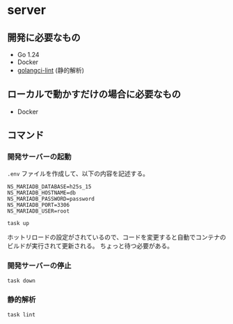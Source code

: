 # server

## 開発に必要なもの

- Go 1.24
- Docker
- [golangci-lint](https://golangci-lint.run/welcome/install/#local-installation) (静的解析)

## ローカルで動かすだけの場合に必要なもの

- Docker

## コマンド

### 開発サーバーの起動

`.env` ファイルを作成して、以下の内容を記述する。

```dotenv
NS_MARIADB_DATABASE=h25s_15
NS_MARIADB_HOSTNAME=db
NS_MARIADB_PASSWORD=password
NS_MARIADB_PORT=3306
NS_MARIADB_USER=root
```

```bash
task up
```

ホットリロードの設定がされているので、コードを変更すると自動でコンテナのビルドが実行されて更新される。
ちょっと待つ必要がある。

### 開発サーバーの停止

```bash
task down
```

### 静的解析

```bash
task lint
```
